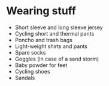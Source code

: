 Wearing stuff
=============
*   Short sleeve and long sleeve jersey
*   Cycling short and thermal pants
*   Poncho and trash bags
*   Light-weight shirts and pants
*   Spare socks
*   Goggles (in case of a sand storm)
*   Baby powder for feet
*   Cycling shoes
*   Sandals
